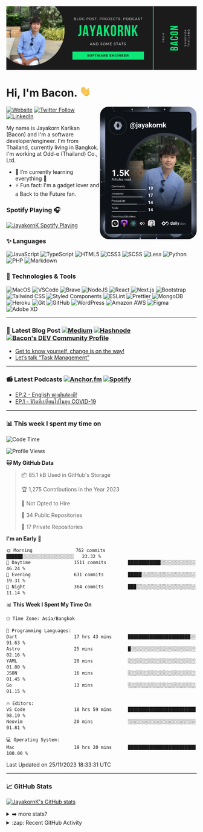 <img src="https://github.com/jayakornk/jayakornk/blob/main/GitHub%20Banner.png">

# Hi, I'm Bacon. <img src="https://raw.githubusercontent.com/jayakornk/jayakornk/main/wave.gif" width="30px">

<div align="left">
  <a href="https://app.daily.dev/jayakornk">
    <img src="https://github.com/jayakornk/jayakornk/blob/main/devcard.svg" align="right" width="256" alt="Bacon's Dev Card"/>
  </a>
</div>

[![Website](https://img.shields.io/website?label=jayakornk.dev&style=for-the-badge&url=https%3A%2F%2Fjayakornk.dev)][website]
[![Twitter Follow](https://img.shields.io/twitter/follow/jayakornk?color=1DA1F2&logo=twitter&style=for-the-badge)](https://twitter.com/intent/follow?original_referer=https%3A%2F%2Fgithub.com%2Fjayakornk&screen_name=jayakornk)
[![LinkedIn](https://img.shields.io/badge/-Jayakorn_Karikan-0077B5?style=for-the-badge&logo=linkedin)][linkedin]

My name is Jayakorn Karikan (Bacon) and I'm a software developer/engineer. I'm from Thailand, currently living in Bangkok. I'm working at Odd-e (Thailand) Co., Ltd.

- 🌱 I’m currently learning everything 🥶
- ⚡ Fun fact: I'm a gadget lover and a Back to the Future fan.

### Spotify Playing 🎧

[<img src="https://spotify-readme.jayakornk.vercel.app/api/spotify" alt="JayakornK Spotify Playing" width="350" />](https://open.spotify.com/user/whiskey2wine)

### ✨ Languages

![JavaScript](https://img.shields.io/badge/JavaScript-F7DF1E?style=for-the-badge&logo=javascript&logoColor=333333)
![TypeScript](https://img.shields.io/badge/TypeScript-3178C6?style=for-the-badge&logo=typescript&logoColor=white)
![HTML5](https://img.shields.io/badge/HTML-E34F26?style=for-the-badge&logo=html5&logoColor=white)
![CSS3](https://img.shields.io/badge/CSS-1572B6?style=for-the-badge&logo=css3&logoColor=white)
![SCSS](https://img.shields.io/badge/SCSS-CC6699?style=for-the-badge&logo=sass&logoColor=white)
![Less](https://img.shields.io/badge/Less-1D365D?style=for-the-badge&logo=less&logoColor=white)
![Python](https://img.shields.io/badge/Python-3776AB?style=for-the-badge&logo=python&logoColor=white)
![PHP](https://img.shields.io/badge/PHP-777BB4?style=for-the-badge&logo=php&logoColor=white)
![Markdown](https://img.shields.io/badge/Markdown-000000?style=for-the-badge&logo=markdown&logoColor=white)

### 🧰 Technologies & Tools

![MacOS](https://img.shields.io/badge/-Macbook_Air_M1-black?style=flat-square&logo=apple)
![VSCode](https://img.shields.io/badge/-VSCode-black?style=flat-square&logo=visual-studio-code&logoColor=007ACC)
![Brave](https://img.shields.io/badge/-Brave_Browser-black?style=flat-square&logo=brave)
![NodeJS](https://img.shields.io/badge/-NodeJS-black?style=flat-square&logo=node.js)
![React](https://img.shields.io/badge/-React-black?style=flat-square&logo=react)
![Next.js](https://img.shields.io/badge/-Next.js-black?style=flat-square&logo=next.js)
![Bootstrap](https://img.shields.io/badge/-Bootstrap-black?style=flat-square&logo=bootstrap)
![Tailwind CSS](https://img.shields.io/badge/-Tailwind_CSS-black?style=flat-square&logo=tailwind-css)
![Styled Components](https://img.shields.io/badge/-Styled_Components-black?style=flat-square&logo=styled-components)
![ESLint](https://img.shields.io/badge/-ESLint-black?style=flat-square&logo=eslint&logoColor=4B32C3)
![Prettier](https://img.shields.io/badge/-Prettier-black?style=flat-square&logo=prettier)
![MongoDB](https://img.shields.io/badge/-MongoDB-black?style=flat-square&logo=mongodb)
![Heroku](https://img.shields.io/badge/-Heroku-black?style=flat-square&logo=heroku&logoColor=430098)
![Git](https://img.shields.io/badge/-Git-black?style=flat-square&logo=git)
![GitHub](https://img.shields.io/badge/-GitHub-black?style=flat-square&logo=github)
![WordPress](https://img.shields.io/badge/-WordPress-black?style=flat-square&logo=wordpress&logoColor=21759B)
![Amazon AWS](https://img.shields.io/badge/-AWS-black?style=flat-square&logo=amazon-aws)
![Figma](https://img.shields.io/badge/-Figma-black?style=flat-square&logo=figma)
![Adobe XD](https://img.shields.io/badge/-Adobe_XD-black?style=flat-square&logo=adobe-xd)

---

### 📝 Latest Blog Post [![Medium](https://img.shields.io/badge/-Medium-12100E?style=flat-square&logo=medium)](https://medium.com/@jayakornk) [![Hashnode](https://img.shields.io/badge/-Hashnode-2962FF?style=flat-square&logo=hashnode)](https://hashnode.com/@jayakornk) [![Bacon's DEV Community Profile](https://img.shields.io/badge/-dev.to-0A0A0A?style=flat-square&logo=dev.to)](https://dev.to/jayakornk)

<!-- BLOG-POST-LIST:START -->
- [Get to know yourself, change is on the way!](https://medium.com/odds-team/get-to-know-yourself-change-is-on-the-way-5ad77f7bbb18?source=rss-b59d0b314c81------2)
- [Let’s talk “Task Management”](https://medium.com/odds-team/lets-talk-task-management-a2a8ac7db511?source=rss-b59d0b314c81------2)
<!-- BLOG-POST-LIST:END -->

---

### 📻 Latest Podcasts [![Anchor.fm](https://img.shields.io/badge/-Anchor.fm-5000B9?style=flat-square&logo=anchor&logoColor=white)](https://anchor.fm/organic-talk) [![Spotify](https://img.shields.io/badge/-Spotify-1ED760?style=flat-square&logo=spotify&logoColor=white)](https://open.spotify.com/show/7mTCD9dJ7epy3w8WN4CXde)

<!-- PODCAST:START -->
- [EP.2 - English ของมันต้องมี!](https://podcasters.spotify.com/pod/show/organic-talk/episodes/EP-2---English-eersf0)
- [EP.1 - ชีวิตที่เปลี่ยนไปในยุค COVID-19](https://podcasters.spotify.com/pod/show/organic-talk/episodes/EP-1----COVID-19-eeho5o)
<!-- PODCAST:END -->

---

### 📊 This week I spent my time on

<!--START_SECTION:waka-->
![Code Time](http://img.shields.io/badge/Code%20Time-2%2C540%20hrs%2031%20mins-blue)

![Profile Views](http://img.shields.io/badge/Profile%20Views-0-blue)

**🐱 My GitHub Data** 

> 📦 85.1 kB Used in GitHub's Storage 
 > 
> 🏆 1,275 Contributions in the Year 2023
 > 
> 🚫 Not Opted to Hire
 > 
> 📜 34 Public Repositories 
 > 
> 🔑 17 Private Repositories 
 > 
**I'm an Early 🐤** 

```text
🌞 Morning                762 commits         ██████░░░░░░░░░░░░░░░░░░░   23.32 % 
🌆 Daytime                1511 commits        ████████████░░░░░░░░░░░░░   46.24 % 
🌃 Evening                631 commits         █████░░░░░░░░░░░░░░░░░░░░   19.31 % 
🌙 Night                  364 commits         ███░░░░░░░░░░░░░░░░░░░░░░   11.14 % 
```


📊 **This Week I Spent My Time On** 

```text
🕑︎ Time Zone: Asia/Bangkok

💬 Programming Languages: 
Dart                     17 hrs 43 mins      ███████████████████████░░   91.63 % 
Astro                    25 mins             █░░░░░░░░░░░░░░░░░░░░░░░░   02.16 % 
YAML                     20 mins             ░░░░░░░░░░░░░░░░░░░░░░░░░   01.80 % 
JSON                     16 mins             ░░░░░░░░░░░░░░░░░░░░░░░░░   01.45 % 
Go                       13 mins             ░░░░░░░░░░░░░░░░░░░░░░░░░   01.15 % 

🔥 Editors: 
VS Code                  18 hrs 59 mins      █████████████████████████   98.19 % 
Neovim                   20 mins             ░░░░░░░░░░░░░░░░░░░░░░░░░   01.81 % 

💻 Operating System: 
Mac                      19 hrs 20 mins      █████████████████████████   100.00 % 
```


 Last Updated on 25/11/2023 18:33:31 UTC
<!--END_SECTION:waka-->

---

### 📈 GitHub Stats

[![JayakornK's GitHub stats](https://github-readme-stats.vercel.app/api?username=jayakornk&count_private=true&show_icons=true)][github]
<details>
  <summary>➡️ more stats?</summary>

  <img alt="Top Langs" align="left" src="http://github-readme-stats.jayakornk.vercel.app/api/top-langs/?username=jayakornk&langs_count=3" />
  <img alt="GitHub Streak" align="left" src="https://github-readme-streak-stats.herokuapp.com/?user=jayakornk" />

</details>

<details>
  <summary>:zap: Recent GitHub Activity</summary>

<!--START_SECTION:activity-->
1. 💪 Opened PR [#522](https://github.com/carloscuesta/gitmoji-cli/pull/522) in [carloscuesta/gitmoji-cli](https://github.com/carloscuesta/gitmoji-cli)
<!--END_SECTION:activity-->

</details>

<!--
**jayakornk/jayakornk** is a ✨ _special_ ✨ repository because its `README.md` (this file) appears on your GitHub profile.

Here are some ideas to get you started:

- 🔭 I’m currently working on ...
- 🌱 I’m currently learning ...
- 👯 I’m looking to collaborate on ...
- 🤔 I’m looking for help with ...
- 💬 Ask me about ...
- 📫 How to reach me: ...
- 😄 Pronouns: ...
- ⚡ Fun fact: ...
-->

[website]: https://jayakornk.dev
[linkedin]: https://linkedin.com/in/jayakornk
[twitter]: https://twitter.com/jayakornk
[github]: https://github.com/jayakornk
